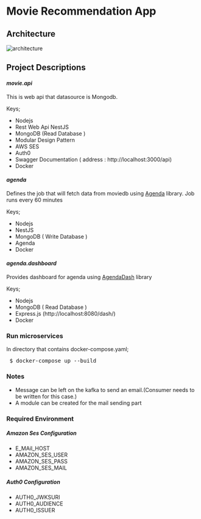# Movie Recommendation App

## Architecture

![architecture](https://user-images.githubusercontent.com/56771957/214241387-d9f71c19-6cd6-46cf-a3ab-74433898758f.jpeg)

## Project Descriptions

#### _movie.api_

This is web api that datasource is Mongodb.

Keys;

- Nodejs
- Rest Web Api NestJS
- MongoDB (Read Database )
- Modular Design Pattern
- AWS SES
- Auth0
- Swagger Documentation ( address : http://localhost:3000/api)
- Docker

#### _agenda_

Defines the job that will fetch data from moviedb using [Agenda](https://github.com/agenda/agenda) library. Job runs every 60 minutes

Keys;

- Nodejs
- NestJS
- MongoDB ( Write Database )
- Agenda
- Docker

#### _agenda.dashboard_

Provides dashboard for agenda using [AgendaDash](https://github.com/agenda/agendash) library

Keys;

- Nodejs
- MongoDB ( Read Database )
- Express.js (http://localhost:8080/dash/)
- Docker

### Run microservices

In directory that contains docker-compose.yaml;

<pre> $ docker-compose up --build </pre>

### Notes

- Message can be left on the kafka to send an email.(Consumer needs to be written for this case.)
- A module can be created for the mail sending part

### Required Environment

##### Amazon Ses Configuration

- E_MAil_HOST
- AMAZON_SES_USER
- AMAZON_SES_PASS
- AMAZON_SES_MAIL

##### Auth0 Configuration

- AUTH0_JWKSURI
- AUTH0_AUDIENCE
- AUTH0_ISSUER
